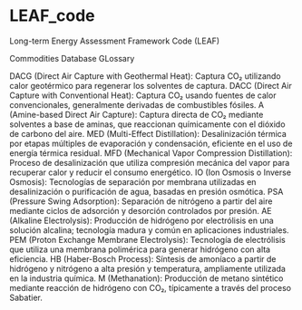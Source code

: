 # LEAF_code
Long-term Energy Assessment Framework Code (LEAF)



Commodities Database GLossary

DACG (Direct Air Capture with Geothermal Heat): Captura CO₂ utilizando calor geotérmico para regenerar los solventes de captura.
DACC (Direct Air Capture with Conventional Heat): Captura CO₂ usando fuentes de calor convencionales, generalmente derivadas de combustibles fósiles.
A (Amine-based Direct Air Capture): Captura directa de CO₂ mediante solventes a base de aminas, que reaccionan químicamente con el dióxido de carbono del aire.
MED (Multi-Effect Distillation): Desalinización térmica por etapas múltiples de evaporación y condensación, eficiente en el uso de energía térmica residual.
MFD (Mechanical Vapor Compression Distillation): Proceso de desalinización que utiliza compresión mecánica del vapor para recuperar calor y reducir el consumo energético.
IO (Ion Osmosis o Inverse Osmosis): Tecnologías de separación por membrana utilizadas en desalinización o purificación de agua, basadas en presión osmótica.
PSA (Pressure Swing Adsorption): Separación de nitrógeno a partir del aire mediante ciclos de adsorción y desorción controlados por presión.
AE (Alkaline Electrolysis): Producción de hidrógeno por electrólisis en una solución alcalina; tecnología madura y común en aplicaciones industriales.
PEM (Proton Exchange Membrane Electrolysis): Tecnología de electrólisis que utiliza una membrana polimérica para generar hidrógeno con alta eficiencia.
HB (Haber-Bosch Process): Síntesis de amoníaco a partir de hidrógeno y nitrógeno a alta presión y temperatura, ampliamente utilizada en la industria química.
M (Methanation): Producción de metano sintético mediante reacción de hidrógeno con CO₂, típicamente a través del proceso Sabatier.

